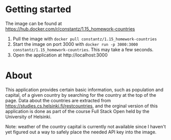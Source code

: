 # Getting started
The image can be found at https://hub.docker.com/r/constantz/1.15_homework-countries 

1. Pull the image with ``` docker pull constantz/1.15_homework-countries ```
2. Start the image on port 3000 with ``` docker run -p 3000:3000 constantz/1.15_homework-countries ```. This may take a few seconds.
3. Open the application at http://localhost:3000 

# About 
This application provides certain basic information, such as population and capital, of a given country by searching for the country at the top of the page. Data about the countries are extracted from https://studies.cs.helsinki.fi/restcountries, and the orginal version of this application is done as part of the course Full Stack Open held by the University of Helsinki.

Note: weather of the country capital is currently not available since I haven't yet figured out a way to safely place the needed API key into the image.